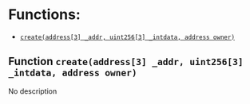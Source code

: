 # Functions:

- [`create(address[3] _addr, uint256[3] _intdata, address owner)`](#IStakeSimpleFactory-create-address-3--uint256-3--address-)

## Function `create(address[3] _addr, uint256[3] _intdata, address owner) `

No description
